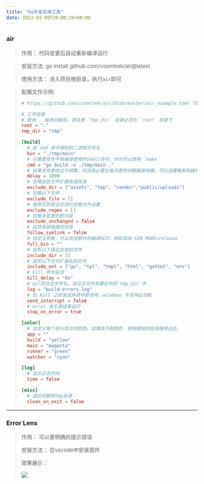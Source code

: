```yaml
---
title: "Go开发实用工具"
date: 2022-01-09T20:00:28+08:00
---
```


### air	

>  作用： 代码变更后自动重新编译运行

> 安装方法:   go install github.com/cosmtrek/air@latest

> 使用方法： 进入项目根目录，执行`air`即可

> 配置文件示例: 
>
> ```toml
> # https://github.com/cosmtrek/air/blob/master/air_example.toml TOML 格式的配置文件
> 
> # 工作目录
> # 使用 . 或绝对路径，请注意 `tmp_dir` 目录必须在 `root` 目录下
> root = "."
> tmp_dir = "tmp"
> 
> [build]
>   # 由`cmd`命令得到的二进制文件名
>   bin = "./tmp/main"
>   # 只需要写你平常编译使用的shell命令。你也可以使用 `make`
>   cmd = "go build -o ./tmp/main ."
>   # 如果文件更改过于频繁，则没有必要在每次更改时都触发构建。可以设置触发构建的延迟时间
>   delay = 1000
>   # 忽略这些文件扩展名或目录
>   exclude_dir = ["assets", "tmp", "vendor","public/uploads"]
>   # 忽略以下文件
>   exclude_file = []
>   # 使用正则表达式进行忽略文件设置
>   exclude_regex = []
>   # 忽略未变更的慰问金
>   exclude_unchanged = false
>   # 监控系统链接的目录
>   follow_symlink = false
>   # 自定义参数，可以添加额外的编译标识，例如添加 GIN_MODE=release
>   full_bin = ""
>   # 监听以下指定目录的文件
>   include_dir = []
>   # 监听以下文件扩展名的文件.
>   include_ext = ["go", "tpl", "tmpl", "html", "gohtml", "env"]
>   # kill 命令延迟
>   kill_delay = "0s"
>   # air的日志文件名，该日志文件放置在你的`tmp_dir`中
>   log = "build-errors.log"
>   # 在 kill 之前发送系统中断信号，windows 不支持此功能
>   send_interrupt = false
>   # error 发生是结束运行
>   stop_on_error = true
> 
> [color]
>   # 自定义每个部分显示的颜色。如果找不到颜色，使用原始的应用程序日志。
>   app = ""
>   build = "yellow"
>   main = "magenta"
>   runner = "green"
>   watcher = "cyan"
> 
> [log]
>   # 显示日志时间
>   time = false
> 
> [misc]
>   # 退出时删除tmp目录
>   clean_on_exit = false
> ```



---



### Error Lens

>  作用： 可以更明确的提示错误
>
> 安装方法： 在vscode中安装插件
>
> 效果展示：
>
> ![](https://picgo-1251335448.cos.ap-shanghai.myqcloud.com//20220110001426.png)
